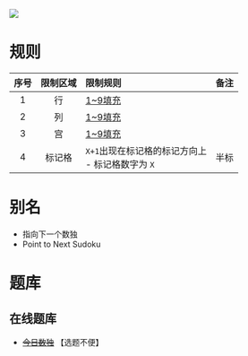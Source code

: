 ![](https://cn.sudoku.today/pic/04/pointtonext/69331_183841.png)

# 规则

| 序号  | 限制区域 | 限制规则                                | 备注  |
|:---:|:----:|:------------------------------------|:---:|
|  1  |  行   | [1~9填充]                             |     |
|  2  |  列   | [1~9填充]                             |     |
|  3  |  宫   | [1~9填充]                             |     |
|  4  | 标记格  | `X+1`出现在标记格的标记方向上 <br/>- 标记格数字为 `X` | 半标  |

# 别名

- 指向下一个数独
- Point to Next Sudoku

# 题库

## 在线题库

- ~~[今日数独]~~ 【选题不便】

[1~9填充]: ../../../../../rules.md#1~9填充

[今日数独]: https://cn.sudoku.today/g-point-to-next-sudoku/
